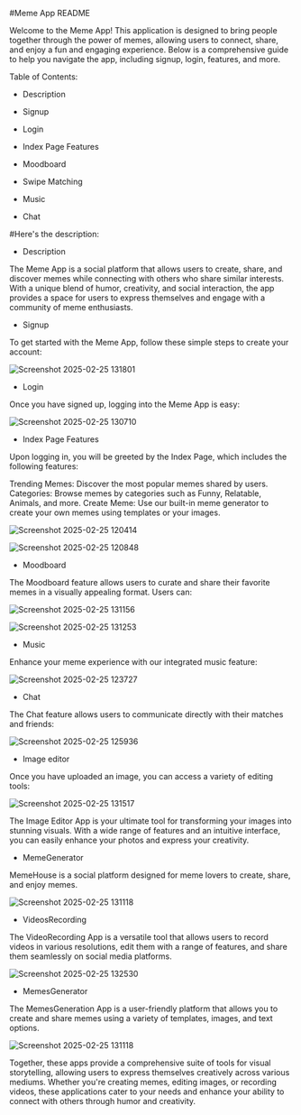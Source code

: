 #Meme App README


Welcome to the Meme App! This application is designed to bring people together through the power of memes, allowing users to connect, share, and enjoy a fun and engaging experience. Below is a comprehensive guide to help you navigate the app, including signup, login, features, and more.

Table of Contents:


* Description


* Signup


* Login


* Index Page Features


* Moodboard


* Swipe Matching


* Music


* Chat

#Here's the description:


* Description


The Meme App is a social platform that allows users to create, share, and discover memes while connecting with others who share similar interests. With a unique blend of humor, creativity, and social interaction, the app provides a space for users to express themselves and engage with a community of meme enthusiasts.




* Signup


To get started with the Meme App, follow these simple steps to create your account:


![Screenshot 2025-02-25 131801](https://github.com/user-attachments/assets/355a3340-5a4b-4cef-ba7a-13356a87a86e)


* Login


Once you have signed up, logging into the Meme App is easy:



![Screenshot 2025-02-25 130710](https://github.com/user-attachments/assets/df141078-1578-4e49-8667-4849fb7172ab)


* Index Page Features


Upon logging in, you will be greeted by the Index Page, which includes the following features:

Trending Memes: Discover the most popular memes shared by users.
Categories: Browse memes by categories such as Funny, Relatable, Animals, and more.
Create Meme: Use our built-in meme generator to create your own memes using templates or your images.



![Screenshot 2025-02-25 120414](https://github.com/user-attachments/assets/3b52841e-ff21-4d77-965a-52235dee7545)




![Screenshot 2025-02-25 120848](https://github.com/user-attachments/assets/39b17090-6a89-4109-82d7-ca071acfee56)




* Moodboard


The Moodboard feature allows users to curate and share their favorite memes in a visually appealing format. Users can:



![Screenshot 2025-02-25 131156](https://github.com/user-attachments/assets/8a217850-84ce-4e9d-905a-3de21544a726)



![Screenshot 2025-02-25 131253](https://github.com/user-attachments/assets/b5c2187a-8a66-43ef-bb14-24d2f978d989)



* Music


Enhance your meme experience with our integrated music feature:



![Screenshot 2025-02-25 123727](https://github.com/user-attachments/assets/168542c9-6c5f-4a23-bf00-ab33c3d86a31)



* Chat


The Chat feature allows users to communicate directly with their matches and friends:


![Screenshot 2025-02-25 125936](https://github.com/user-attachments/assets/039a1bdb-2d38-4aa9-aed6-7f9723b13812)




* Image editor


Once you have uploaded an image, you can access a variety of editing tools:



![Screenshot 2025-02-25 131517](https://github.com/user-attachments/assets/3fd40e40-0e73-43d7-ae62-21493acf9a42)


The Image Editor App is your ultimate tool for transforming your images into stunning visuals. With a wide range of features and an intuitive interface, you can easily enhance your photos and express your creativity.


* MemeGenerator


MemeHouse is a social platform designed for meme lovers to create, share, and enjoy memes.


![Screenshot 2025-02-25 131118](https://github.com/user-attachments/assets/12d91eb7-e401-4567-8b41-d227a2a4d117)




* VideosRecording


The VideoRecording App is a versatile tool that allows users to record videos in various resolutions, edit them with a range of features, and share them seamlessly on social media platforms. 



![Screenshot 2025-02-25 132530](https://github.com/user-attachments/assets/77b9f6b5-9916-4d9d-8c41-aa36e069c5af)




* MemesGenerator

The MemesGeneration App is a user-friendly platform that allows you to create and share memes using a variety of templates, images, and text options.


![Screenshot 2025-02-25 131118](https://github.com/user-attachments/assets/80e73ab4-4377-4d76-90fd-0c60d10f5395)




Together, these apps provide a comprehensive suite of tools for visual storytelling, allowing users to express themselves creatively across various mediums. Whether you're creating memes, editing images, or recording videos, these applications cater to your needs and enhance your ability to connect with others through humor and creativity. 






























